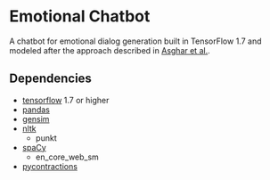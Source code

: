 # Emotional Chatbot
A chatbot for emotional dialog generation built in TensorFlow 1.7 and modeled after the approach described in [Asghar et al.](https://arxiv.org/abs/1709.03968).

## Dependencies
- [tensorflow](https://pypi.org/project/tensorflow/) 1.7 or higher
- [pandas](https://pypi.org/project/pandas/)
- [gensim](https://pypi.org/project/gensim/)
- [nltk](https://pypi.org/project/nltk/)
  - punkt
- [spaCy](https://pypi.org/project/spacy/)
  - en\_core\_web\_sm
- [pycontractions](https://pypi.org/project/pycontractions/)

